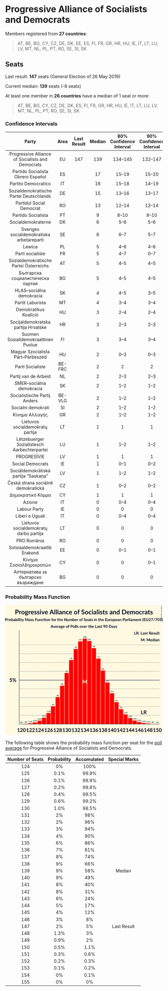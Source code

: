 # Progressive Alliance of Socialists and Democrats

Members registered from **27 countries**:

> AT, BE, BG, CY, CZ, DE, DK, EE, ES, FI, FR, GR, HR, HU, IE, IT, LT, LU, LV, MT, NL, PL, PT, RO, SE, SI, SK

## Seats

Last result: **147** seats (General Election of 26 May 2019)

Current median: **139** seats (-8 seats)

At least one member in **26 countries** have a median of 1 seat or more:

> AT, BE, BG, CY, CZ, DE, DK, ES, FI, FR, GR, HR, HU, IE, IT, LT, LU, LV, MT, NL, PL, PT, RO, SE, SI, SK

### Confidence Intervals

| Party | Area | Last Result | Median | 80% Confidence Interval | 90% Confidence Interval | 95% Confidence Interval | 99% Confidence Interval |
|:-----:|:----:|:-----------:|:------:|:-----------------------:|:-----------------------:|:-----------------------:|:-----------------------:|
| Progressive Alliance of Socialists and Democrats | EU | 147 | 139 | 134–145 | 132–147 | 131–148 | 128–151 |
| Partido Socialista Obrero Español | ES | | 17 | 15–19 | 15–20 | 15–20 | 14–20 |
| Partito Democratico | IT | | 16 | 15–18 | 14–19 | 14–19 | 13–20 |
| Sozialdemokratische Partei Deutschlands | DE | | 15 | 13–16 | 13–17 | 12–17 | 12–17 |
| Partidul Social Democrat | RO | | 13 | 12–14 | 12–14 | 12–14 | 11–15 |
| Partido Socialista | PT | | 9 | 8–10 | 8–10 | 8–11 | 8–11 |
| Socialdemokraterne | DK | | 6 | 5–6 | 5–6 | 5–6 | 5–6 |
| Sveriges socialdemokratiska arbetareparti | SE | | 6 | 6–7 | 5–7 | 5–7 | 5–7 |
| Lewica | PL | | 5 | 4–6 | 4–6 | 4–6 | 3–7 |
| Parti socialiste | FR | | 5 | 4–7 | 0–7 | 0–7 | 0–8 |
| Sozialdemokratische Partei Österreichs | AT | | 5 | 4–5 | 4–5 | 4–5 | 4–6 |
| Българска социалистическа партия | BG | | 5 | 4–5 | 4–5 | 3–5 | 3–6 |
| HLAS–sociálna demokracia | SK | | 4 | 4–5 | 3–5 | 3–5 | 3–5 |
| Partit Laburista | MT | | 4 | 3–4 | 3–4 | 3–4 | 3–4 |
| Demokratikus Koalíció | HU | | 3 | 2–4 | 2–4 | 1–5 | 1–5 |
| Socijaldemokratska partija Hrvatske | HR | | 3 | 2–3 | 2–3 | 2–3 | 2–4 |
| Suomen Sosialidemokraattinen Puolue | FI | | 3 | 3–4 | 3–4 | 3–4 | 3–4 |
| Magyar Szocialista Párt–Párbeszéd | HU | | 2 | 0–3 | 0–3 | 0–3 | 0–3 |
| Parti Socialiste | BE-FRC | | 2 | 2 | 2 | 2 | 2–3 |
| Partij van de Arbeid | NL | | 2 | 2–3 | 2–3 | 2–3 | 2–3 |
| SMER–sociálna demokracia | SK | | 2 | 1–2 | 1–2 | 1–2 | 1–2 |
| Socialistische Partij Anders | BE-VLG | | 2 | 1–2 | 1–2 | 1–2 | 1–2 |
| Socialni demokrati | SI | | 2 | 1–2 | 1–2 | 1–2 | 1–2 |
| Κίνημα Αλλαγής | GR | | 2 | 1–2 | 1–2 | 1–2 | 1–2 |
| Lietuvos socialdemokratų partija | LT | | 1 | 1 | 1 | 1 | 1–2 |
| Lëtzebuerger Sozialistesch Aarbechterpartei | LU | | 1 | 1–2 | 1–2 | 1–2 | 1–2 |
| PROGRESĪVIE | LV | | 1 | 1 | 1 | 0–1 | 0–1 |
| Social Democrats | IE | | 1 | 0–1 | 0–2 | 0–2 | 0–2 |
| Sociāldemokrātiskā partija “Saskaņa” | LV | | 1 | 1–2 | 1–2 | 1–2 | 1–2 |
| Česká strana sociálně demokratická | CZ | | 1 | 0–2 | 0–2 | 0–2 | 0–2 |
| Δημοκρατικό Κόμμα | CY | | 1 | 1 | 1 | 1 | 1 |
| Azione | IT | | 0 | 0–4 | 0–4 | 0–4 | 0–5 |
| Labour Party | IE | | 0 | 0 | 0 | 0 | 0 |
| Liberi e Uguali | IT | | 0 | 0–4 | 0–4 | 0–4 | 0–5 |
| Lietuvos socialdemokratų darbo partija | LT | | 0 | 0 | 0 | 0 | 0 |
| PRO România | RO | | 0 | 0 | 0 | 0 | 0 |
| Sotsiaaldemokraatlik Erakond | EE | | 0 | 0–1 | 0–1 | 0–1 | 0–1 |
| Κίνημα Σοσιαλδημοκρατών | CY | | 0 | 0 | 0–1 | 0–1 | 0–1 |
| Алтернатива за българско възраждане | BG | | 0 | 0 | 0 | 0 | 0 |

### Probability Mass Function

![Graph with seats probability mass function not yet produced](average-2021-02-28-seats-pmf-progressiveallianceofsocialistsanddemocrats.png "Seats Probability Mass Function")

The following table shows the probability mass function per seat for the [poll average](average-2021-02-28.html) for Progressive Alliance of Socialists and Democrats.

| Number of Seats | Probability | Accumulated | Special Marks |
|:---------------:|:-----------:|:-----------:|:-------------:|
| 124 | 0% | 100% |  |
| 125 | 0.1% | 99.9% |  |
| 126 | 0.1% | 99.9% |  |
| 127 | 0.2% | 99.8% |  |
| 128 | 0.4% | 99.5% |  |
| 129 | 0.6% | 99.2% |  |
| 130 | 1.0% | 98.5% |  |
| 131 | 2% | 98% |  |
| 132 | 2% | 96% |  |
| 133 | 3% | 94% |  |
| 134 | 4% | 90% |  |
| 135 | 6% | 86% |  |
| 136 | 7% | 81% |  |
| 137 | 8% | 74% |  |
| 138 | 9% | 66% |  |
| 139 | 9% | 58% | Median |
| 140 | 9% | 49% |  |
| 141 | 8% | 40% |  |
| 142 | 8% | 31% |  |
| 143 | 6% | 24% |  |
| 144 | 5% | 17% |  |
| 145 | 4% | 12% |  |
| 146 | 3% | 8% |  |
| 147 | 2% | 5% | Last Result |
| 148 | 1.3% | 3% |  |
| 149 | 0.9% | 2% |  |
| 150 | 0.5% | 1.1% |  |
| 151 | 0.3% | 0.6% |  |
| 152 | 0.2% | 0.3% |  |
| 153 | 0.1% | 0.2% |  |
| 154 | 0% | 0.1% |  |
| 155 | 0% | 0% |  |


